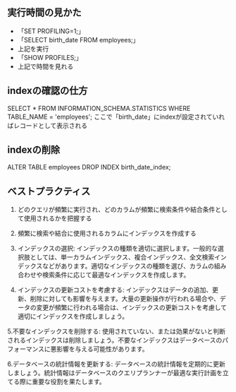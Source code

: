 
## 実行時間の見かた
- 「SET PROFILING=1;」
- 「SELECT birth_date FROM employees;」
- 上記を実行
- 「SHOW PROFILES;」
- 上記で時間を見れる

## indexの確認の仕方
SELECT * FROM INFORMATION_SCHEMA.STATISTICS WHERE TABLE_NAME = 'employees';
ここで「birth_date」にindexが設定されていればレコードとして表示される

## indexの削除
 ALTER TABLE employees DROP INDEX birth_date_index;

## ベストプラクティス
1. どのクエリが頻繁に実行され、どのカラムが頻繁に検索条件や結合条件として使用されるかを把握する

2. 頻繁に検索や結合に使用されるカラムにインデックスを作成する

3. インデックスの選択: インデックスの種類を適切に選択します。一般的な選択肢としては、単一カラムインデックス、複合インデックス、全文検索インデックスなどがあります。適切なインデックスの種類を選び、カラムの組み合わせや検索条件に応じて最適なインデックスを作成します。

4. インデックスの更新コストを考慮する: インデックスはデータの追加、更新、削除に対しても影響を与えます。大量の更新操作が行われる場合や、データの変更が頻繁に行われる場合は、インデックスの更新コストを考慮して適切にインデックスを作成しましょう。

5.不要なインデックスを削除する: 使用されていない、または効果がないと判断されるインデックスは削除しましょう。不要なインデックスはデータベースのパフォーマンスに悪影響を与える可能性があります。

6.データベースの統計情報を更新する: データベースの統計情報を定期的に更新しましょう。統計情報はデータベースのクエリプランナーが最適な実行計画を立てる際に重要な役割を果たします。




